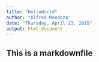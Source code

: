 ```yaml
---
title: "HelloWorld"
author: "Alfred Mendoza"
date: "Thursday, April 23, 2015"
output: html_document
---
```


 
## This is a markdownfile
